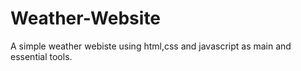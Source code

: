 # Weather-Website
A simple weather webiste using html,css and javascript as main and essential tools.
